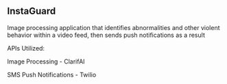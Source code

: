 ## InstaGuard
Image processing application that identifies abnormalities and other violent behavior within a video feed, then sends push notifications as a result


APIs Utilized:

Image Processing - ClarifAI

SMS Push Notifications - Twilio
